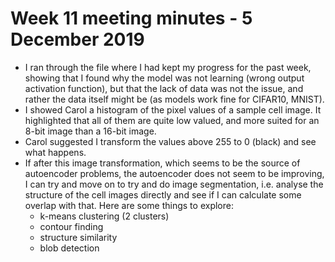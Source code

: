 # Week 11 meeting minutes - 5 December 2019

* I ran through the file where I had kept my progress for the past week, showing that I found why the model was not learning (wrong output activation function), but that the lack of data was not the issue, and rather the data itself might be (as models work fine for CIFAR10, MNIST).
* I showed Carol a histogram of the pixel values of a sample cell image. It highlighted that all of them are quite low valued, and more suited for an 8-bit image than a 16-bit image.
* Carol suggested I transform the values above 255 to 0 (black) and see what happens.
* If after this image transformation, which seems to be the source of autoencoder problems, the autoencoder does not seem to be improving, I can try and move on to try and do image segmentation, i.e. analyse the structure of the cell images directly and see if I can calculate some overlap with that. Here are some things to explore:
  * k-means clustering (2 clusters)
  * contour finding
  * structure similarity
  * blob detection

